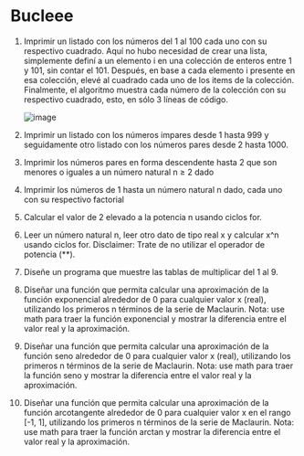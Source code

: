 # Bucleee
1. Imprimir un listado con los números del 1 al 100 cada uno con su respectivo cuadrado.
   Aquí no hubo necesidad de crear una lista, simplemente definí a un elemento i en una colección de enteros entre 1 y 101, sin contar el 101. Después, en base a cada elemento i presente en esa colección, elevé al cuadrado cada uno de los items de la colección. Finalmente, el algoritmo muestra cada número de la colección con su respectivo cuadrado, esto, en sólo 3 líneas de código.

   ![image](https://github.com/Cate1911/Bucleee/assets/141857246/fd391f2d-f384-48f1-bf48-8faeee02c10c)

3. Imprimir un listado con los números impares desde 1 hasta 999 y seguidamente otro listado con los números pares desde 2 hasta 1000.
4. Imprimir los números pares en forma descendente hasta 2 que son menores o iguales a un número natural n ≥ 2 dado
5. Imprimir los números de 1 hasta un número natural n dado, cada uno con su respectivo factorial
6. Calcular el valor de 2 elevado a la potencia n usando ciclos for.
7. Leer un número natural n, leer otro dato de tipo real x y calcular x^n usando ciclos for. Disclaimer: Trate de no utilizar el operador de potencia (**).
8. Diseñe un programa que muestre las tablas de multiplicar del 1 al 9.
9. Diseñar una función que permita calcular una aproximación de la función exponencial alrededor de 0 para cualquier valor x (real), utilizando los primeros n términos de la serie de Maclaurin. Nota: use math para traer la función exponencial y mostrar la diferencia entre el valor real y la aproximación.
 
10. Diseñar una función que permita calcular una aproximación de la función seno alrededor de 0 para cualquier valor x (real), utilizando los primeros n términos de la serie de Maclaurin. Nota: use math para traer la función seno y mostrar la diferencia entre el valor real y la aproximación.
 
11. Diseñar una función que permita calcular una aproximación de la función arcotangente alrededor de 0 para cualquier valor x en el rango [-1, 1], utilizando los primeros n términos de la serie de Maclaurin. Nota: use math para traer la función arctan y mostrar la diferencia entre el valor real y la aproximación.

